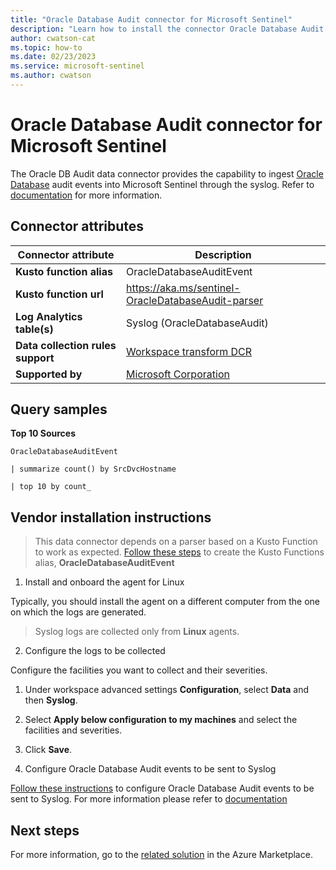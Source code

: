 ```yaml
---
title: "Oracle Database Audit connector for Microsoft Sentinel"
description: "Learn how to install the connector Oracle Database Audit to connect your data source to Microsoft Sentinel."
author: cwatson-cat
ms.topic: how-to
ms.date: 02/23/2023
ms.service: microsoft-sentinel
ms.author: cwatson
---
```


# Oracle Database Audit connector for Microsoft Sentinel

The Oracle DB Audit data connector provides the capability to ingest [Oracle Database](https://www.oracle.com/database/technologies/) audit events into Microsoft Sentinel through the syslog. Refer to [documentation](https://docs.oracle.com/en/database/oracle/oracle-database/21/dbseg/introduction-to-auditing.html#GUID-94381464-53A3-421B-8F13-BD171C867405) for more information.

## Connector attributes

| Connector attribute | Description |
| --- | --- |
| **Kusto function alias** | OracleDatabaseAuditEvent |
| **Kusto function url** | https://aka.ms/sentinel-OracleDatabaseAudit-parser |
| **Log Analytics table(s)** | Syslog (OracleDatabaseAudit)<br/> |
| **Data collection rules support** | [Workspace transform DCR](/azure/azure-monitor/logs/tutorial-workspace-transformations-portal) |
| **Supported by** | [Microsoft Corporation](https://support.microsoft.com) |

## Query samples

**Top 10 Sources**
   ```kusto
OracleDatabaseAuditEvent
 
   | summarize count() by SrcDvcHostname
 
   | top 10 by count_
   ```



## Vendor installation instructions


>This data connector depends on a parser based on a Kusto Function to work as expected. [Follow these steps](https://aka.ms/sentinel-OracleDatabaseAudit-parser) to create the Kusto Functions alias, **OracleDatabaseAuditEvent**

1. Install and onboard the agent for Linux

Typically, you should install the agent on a different computer from the one on which the logs are generated.

>  Syslog logs are collected only from **Linux** agents.


2. Configure the logs to be collected

Configure the facilities you want to collect and their severities.

1.  Under workspace advanced settings **Configuration**, select **Data** and then **Syslog**.
2.  Select **Apply below configuration to my machines** and select the facilities and severities.
3.  Click **Save**.


3. Configure Oracle Database Audit events to be sent to Syslog

[Follow these instructions](https://docs.oracle.com/en/database/oracle/oracle-database/21/dbseg/administering-the-audit-trail.html#GUID-662AA54B-D878-4B78-94D3-733256B3F37C) to configure Oracle Database Audit events to be sent to Syslog.
For more information please refer to [documentation](https://docs.oracle.com/en/database/oracle/oracle-database/21/dbseg/administering-the-audit-trail.html)



## Next steps

For more information, go to the [related solution](https://azuremarketplace.microsoft.com/en-us/marketplace/apps/azuresentinel.azure-sentinel-solution-oracledbaudit?tab=Overview) in the Azure Marketplace.
